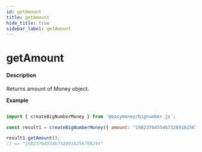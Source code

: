 ```yaml
---
id: getAmount
title: getAmount
hide_title: true
sidebar_label: getAmount
---
```


# getAmount

#### Description

Returns amount of Money object.

**Example**

```js

import { createBigNumberMoney } from '@easymoney/bignumber.js';

const result1 = createBigNumberMoney({ amount: "1982376455467328918256798244", currency: 'USD' });

result1.getAmount();
// => "1982376455467328918256798244"

```

